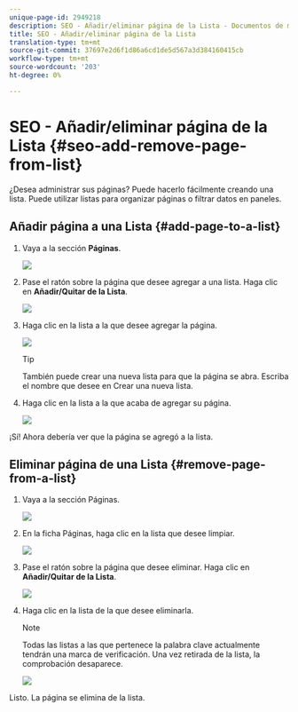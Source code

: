 ```yaml
---
unique-page-id: 2949218
description: SEO - Añadir/eliminar página de la Lista - Documentos de marketing - Documentación del producto
title: SEO - Añadir/eliminar página de la Lista
translation-type: tm+mt
source-git-commit: 37697e2d6f1d86a6cd1de5d567a3d384160415cb
workflow-type: tm+mt
source-wordcount: '203'
ht-degree: 0%

---
```



# SEO - Añadir/eliminar página de la Lista {#seo-add-remove-page-from-list}

¿Desea administrar sus páginas? Puede hacerlo fácilmente creando una lista. Puede utilizar listas para organizar páginas o filtrar datos en paneles.

## Añadir página a una Lista {#add-page-to-a-list}

1. Vaya a la sección **Páginas**.

   ![](assets/image2014-9-18-13-3a2-3a49.png)

1. Pase el ratón sobre la página que desee agregar a una lista. Haga clic en **Añadir/Quitar de la Lista**.

   ![](assets/image2014-9-18-13-3a2-3a53.png)

1. Haga clic en la lista a la que desee agregar la página.

   ![](assets/image2014-9-18-13-3a3-3a13.png)

   >[!TIP]
   >
   >También puede crear una nueva lista para que la página se abra. Escriba el nombre que desee en Crear una nueva lista.

1. Haga clic en la lista a la que acaba de agregar su página.

   ![](assets/image2014-9-18-13-3a3-3a40.png)

¡Sí! Ahora debería ver que la página se agregó a la lista.

## Eliminar página de una Lista {#remove-page-from-a-list}

1. Vaya a la sección Páginas.

   ![](assets/image2014-9-18-13-3a3-3a45.png)

1. En la ficha Páginas, haga clic en la lista que desee limpiar.

   ![](assets/image2014-9-18-13-3a3-3a59.png)

1. Pase el ratón sobre la página que desee eliminar. Haga clic en **Añadir/Quitar de la Lista**.

   ![](assets/image2014-9-18-13-3a4-3a3.png)

1. Haga clic en la lista de la que desee eliminarla.

   >[!NOTE]
   >
   >Todas las listas a las que pertenece la palabra clave actualmente tendrán una marca de verificación. Una vez retirada de la lista, la comprobación desaparece.

   ![](assets/image2014-9-18-13-3a5-3a40.png)

Listo. La página se elimina de la lista.

